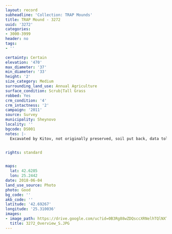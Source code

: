 ```yaml
---
layout: record
subheadline: 'Collection: TRAP Mounds'
title: TRAP Mound - 3272
uuid: '3272'
categories:
- 3000-3999
header: no
tags:
- ''

certainty: Certain
elevation: '470'
max_diameter: '37'
min_diameter: '33'
height: '2'
size_category: Medium
surrounding_land_use: Annual Agriculture
surface_condition: Scrub|Tall Grass
robbed: Yes
crm_condition: '4'
crm_intactness: '2'
campaign: '2011'
source: Survey
municipality: Sheynovo
locality: ''
bgcode: DS001
notes: |-
  Excavated by Kitov, not originally preserved, soil put back, data told by Nikolay - excvavated with Kitov.


rights: standard


maps:
  lat: 42.6285
  lon: 25.2442
date: 2018-06-04
land_use_source: Photo
photo: Good
bg_code: ''
akb_code: ''
latitude: '42.69267'
longitude: '25.310036'
images:
- image_path: https://drive.google.com/uc?id=0B3Rg88wZDQsccXRNelhTQlNXTTQ
  title: 3272_Overview_S.JPG
---
```

